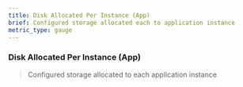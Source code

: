 ```yaml
---
title: Disk Allocated Per Instance (App)
brief: Configured storage allocated each to application instance
metric_type: gauge
---
```

### Disk Allocated Per Instance (App)

> Configured storage allocated to each application instance

